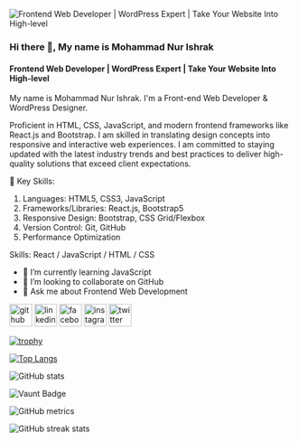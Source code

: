 ![Frontend Web Developer | WordPress Expert | Take Your Website Into High-level](https://pbs.twimg.com/profile_banners/1793702023235588097/1717507101/1080x360)
### Hi there 👋, My name is Mohammad Nur Ishrak
#### Frontend Web Developer | WordPress Expert | Take Your Website Into High-level


My name is Mohammad Nur Ishrak. I'm a Front-end Web Developer & WordPress Designer.

Proficient in HTML, CSS, JavaScript, and modern frontend frameworks like React.js and Bootstrap. I am skilled in translating design concepts into responsive and interactive web experiences. I am committed to staying updated with the latest industry trends and best practices to deliver high-quality solutions that exceed client expectations.

🔧 Key Skills:

1. Languages: HTML5, CSS3, JavaScript 
2. Frameworks/Libraries: React.js, Bootstrap5
3. Responsive Design: Bootstrap, CSS Grid/Flexbox
4. Version Control: Git, GitHub
5. Performance Optimization

Skills: React / JavaScript / HTML / CSS

- 🌱 I’m currently learning JavaScript 
- 👯 I’m looking to collaborate on GitHub 
- 💬 Ask me about Frontend Web Development 


[<img src='https://cdn.jsdelivr.net/npm/simple-icons@3.0.1/icons/github.svg' alt='github' height='40'>](https://github.com/https://github.com/mohammadnurishrak)  [<img src='https://cdn.jsdelivr.net/npm/simple-icons@3.0.1/icons/linkedin.svg' alt='linkedin' height='40'>](https://www.linkedin.com/in/https://www.linkedin.com/in/mohammad-nur-ishrak//)  [<img src='https://cdn.jsdelivr.net/npm/simple-icons@3.0.1/icons/facebook.svg' alt='facebook' height='40'>](https://www.facebook.com/https://www.facebook.com/nur.mostafa.3781)  [<img src='https://cdn.jsdelivr.net/npm/simple-icons@3.0.1/icons/instagram.svg' alt='instagram' height='40'>](https://www.instagram.com/https://www.instagram.com/mohammadnurishrak//)  [<img src='https://cdn.jsdelivr.net/npm/simple-icons@3.0.1/icons/twitter.svg' alt='twitter' height='40'>](https://twitter.com/https://x.com/nurishrak)  

[![trophy](https://github-profile-trophy.vercel.app/?username=https://github.com/mohammadnurishrak)](https://github.com/ryo-ma/github-profile-trophy)

[![Top Langs](https://github-readme-stats.vercel.app/api/top-langs/?username=https://github.com/mohammadnurishrak)](https://github.com/anuraghazra/github-readme-stats)

![GitHub stats](https://github-readme-stats.vercel.app/api?username=https://github.com/mohammadnurishrak&show_icons=true&count_private=true)  

![Vaunt Badge](https://api.vaunt.dev/v1/github/entities/https://github.com/mohammadnurishrak/contributions?format=svg&private=true)  

![GitHub metrics](https://metrics.lecoq.io/https://github.com/mohammadnurishrak)  

![GitHub streak stats](https://streak-stats.demolab.com/?user=https://github.com/mohammadnurishrak)  


